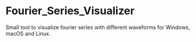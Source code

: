 # Fourier_Series_Visualizer
Small tool to visualize fourier series with different waveforms for Windows, macOS and Linux.
